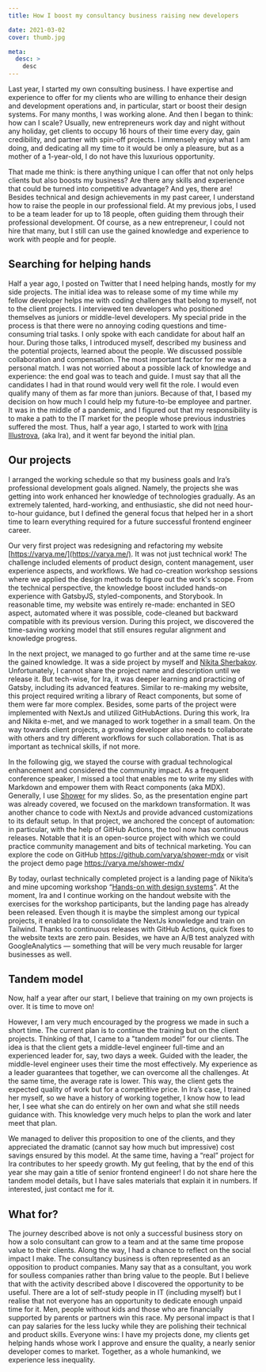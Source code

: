 ```yaml
---
title: How I boost my consultancy business raising new developers

date: 2021-03-02
cover: thumb.jpg

meta:
  desc: >
    desc
---
```


<div data-excerpt>

Last year, I started my own consulting business. I have expertise and experience to offer for my clients who are willing to enhance their design and development operations and, in particular, start or boost their design systems. For many months, I was working alone. And then I began to think: how can I scale? Usually, new entrepreneurs work day and night without any holiday, get clients to occupy 16 hours of their time every day, gain credibility, and partner with spin-off projects. I immensely enjoy what I am doing, and dedicating all my time to it would be only a pleasure, but as a mother of a 1-year-old, I do not have this luxurious opportunity.

</div>

That made me think: is there anything unique I can offer that not only helps clients but also boosts my business? Are there any skills and experience that could be turned into competitive advantage? And yes, there are! Besides technical and design achievements in my past career, I understand how to raise the people in our professional field. At my previous jobs, I used to be a team leader for up to 18 people, often guiding them through their professional development. Of course, as a new entrepreneur, I could not hire that many, but I still can use the gained knowledge and experience to work with people and for people.

## Searching for helping hands

Half a year ago, I posted on Twitter that I need helping hands, mostly for my side projects. The initial idea was to release some of my time while my fellow developer helps me with coding challenges that belong to myself, not to the client projects. I interviewed ten developers who positioned themselves as juniors or middle-level developers. My special pride in the process is that there were no annoying coding questions and time-consuming trial tasks. I only spoke with each candidate for about half an hour. During those talks, I introduced myself, described my business and the potential projects, learned about the people. We discussed possible collaboration and compensation. The most important factor for me was a personal match. I was not worried about a possible lack of knowledge and experience: the end goal was to teach and guide. I must say that all the candidates I had in that round would very well fit the role. I would even qualify many of them as far more than juniors. Because of that, I based my decision on how much I could help my future-to-be employee and partner. It was in the middle of a pandemic, and I figured out that my responsibility is to make a path to the IT market for the people whose previous industries suffered the most. Thus, half a year ago, I started to work with [Irina Illustrova](https://www.linkedin.com/in/illustrova/), (aka Ira), and it went far beyond the initial plan.

## Our projects

I arranged the working schedule so that my business goals and Ira’s professional development goals aligned. Namely, the projects she was getting into work enhanced her knowledge of technologies gradually. As an extremely talented, hard-working, and enthusiastic, she did not need hour-to-hour guidance, but I defined the general focus that helped her in a short time to learn everything required for a future successful frontend engineer career.

Our very first project was redesigning and refactoring my website [https://varya.me/](https://varya.me/). It was not just technical work! The challenge included elements of product design, content management, user experience aspects, and workflows. We had co-creation workshop sessions where we applied the design methods to figure out the work's scope. From the technical perspective, the knowledge boost included hands-on experience with GatsbyJS, styled-components, and Storybook. In reasonable time, my website was entirely re-made: enchanted in SEO aspect, automated where it was possible, code-cleaned but backward compatible with its previous version. During this project, we discovered the time-saving working model that still ensures regular alignment and knowledge progress.

In the next project, we managed to go further and at the same time re-use the gained knowledge. It was a side project by myself and [Nikita Sherbakov](https://linkedin.com/in/nikita-sherbakov). Unfortunately, I cannot share the project name and description until we release it. But tech-wise, for Ira, it was deeper learning and practicing of Gatsby, including its advanced features. Similar to re-making my website, this project required writing a library of React components, but some of them were far more complex. Besides, some parts of the project were implemented with NextJs and utilized GitHubActions. During this work, Ira and Nikita e-met, and we managed to work together in a small team. On the way towards client projects, a growing developer also needs to collaborate with others and try different workflows for such collaboration. That is as important as technical skills, if not more.

In the following gig, we stayed the course with gradual technological enhancement and considered the community impact. As a frequent conference speaker, I missed a tool that enables me to write my slides with Markdown and empower them with React components (aka MDX). Generally, I use [Shower](https://shwr.me/) for my slides. So, as the presentation engine part was already covered, we focused on the markdown transformation. It was another chance to code with NextJs and provide advanced customizations to its default setup. In that project, we anchored the concept of automation: in particular, with the help of GitHub Actions, the tool now has continuous releases. Notable that it is an open-source project with which we could practice community management and bits of technical marketing. You can explore the code on GitHub https://github.com/varya/shower-mdx or visit the project demo page https://varya.me/shower-mdx/

By today, ourlast technically completed project is a landing page of Nikita’s and mine upcoming workshop “[Hands-on with design systems](http://hands-on-workshop.varya.me/)”. At the moment, Ira and I continue working on the handout website with the exercises for the workshop participants, but the landing page has already been released. Even though it is maybe the simplest among our typical projects, it enabled Ira to consolidate the NextJs knowledge and train on Tailwind. Thanks to continuous releases with GitHub Actions, quick fixes to the website texts are zero pain. Besides, we have an A/B test analyzed with GoogleAnalytics — something that will be very much reusable for larger businesses as well.

## Tandem model

Now, half a year after our start, I believe that training on my own projects is over. It is time to move on!

However, I am very much encouraged by the progress we made in such a short time. The current plan is to continue the training but on the client projects. Thinking of that, I came to a "tandem model” for our clients. The idea is that the client gets a middle-level engineer full-time and an experienced leader for, say, two days a week. Guided with the leader, the middle-level engineer uses their time the most effectively. My experience as a leader guarantees that together, we can overcome all the challenges. At the same time, the average rate is lower. This way, the client gets the expected quality of work but for a competitive price. In Ira’s case, I trained her myself, so we have a history of working together, I know how to lead her, I see what she can do entirely on her own and what she still needs guidance with. This knowledge very much helps to plan the work and later meet that plan.

We managed to deliver this proposition to one of the clients, and they appreciated the dramatic (cannot say how much but impressive) cost savings ensured by this model. At the same time, having a “real” project for Ira contributes to her speedy growth. My gut feeling, that by the end of this year she may gain a title of senior frontend engineer!
I do not share here the tandem model details, but I have sales materials that explain it in numbers. If interested, just contact me for it.

## What for?

The journey described above is not only a successful business story on how a solo consultant can grow to a team and at the same time propose value to their clients. Along the way, I had a chance to reflect on the social impact I make. The consultancy business is often represented as an opposition to product companies. Many say that as a consultant, you work for soulless companies rather than bring value to the people. But I believe that with the activity described above I discovered the opportunity to be useful. There are a lot of self-study people in IT (including myself) but I realise that not everyone has an opportunity to dedicate enough unpaid time for it. Men, people without kids and those who are financially supported by parents or partners win this race. My personal impact is that I can pay salaries for the less lucky while they are polishing their technical and product skills. Everyone wins: I have my projects done, my clients get helping hands whose work I approve and ensure the quality, a nearly senior developer comes to market. Together, as a whole humankind, we experience less inequality.
